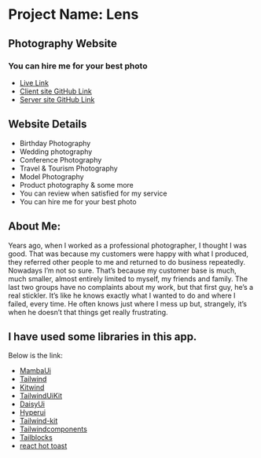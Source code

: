 # Project Name: Lens

## Photography Website
### You can hire me for your best photo

- [Live Link](https://lens-d4193.web.app/)
- [Client site GitHub Link](https://github.com/Porgramming-Hero-web-course/b6a11-service-review-client-side-azmarifcode)
- [Server site GitHub Link](https://github.com/azmarifcode/lens-server)


## Website Details
- Birthday Photography
- Wedding photography
- Conference Photography
- Travel & Tourism Photography
- Model Photography
- Product photography & some more
- You can review when satisfied for my service
- You can hire me for your best photo


## About Me:
Years ago, when I worked as a professional photographer, I thought I was good. That was because my customers were happy with what I produced, they referred other people to me and returned to do business repeatedly. Nowadays I’m not so sure. That’s because my customer base is much, much smaller, almost entirely limited to myself, my friends and family. The last two groups have no complaints about my work, but that first guy, he’s a real stickler. It’s like he knows exactly what I wanted to do and where I failed, every time. He often knows just where I mess up but, strangely, it’s when he doesn’t that things get really frustrating.


## I have used some libraries in this app.
Below is the link:

- [MambaUi](https://www.mambaui.com)
- [Tailwind](https://tailwindcomponents.com)
- [Kitwind](https://kitwind.io)
- [TailwindUiKit](https://tailwinduikit.com)
- [DaisyUi](https://daisyui.com)
- [Hyperui](https://www.hyperui.dev)
- [Tailwind-kit](https://www.tailwind-kit.com)
- [Tailwindcomponents](https://tailwindcomponents.com)
- [Tailblocks](https://tailblocks.cc)
- [react hot toast](https://react-hot-toast.com)
